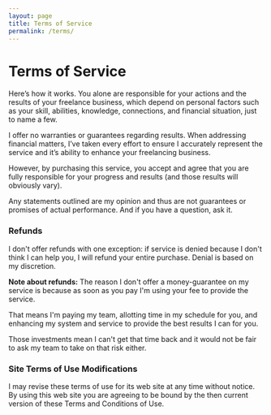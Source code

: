 ```yaml
---
layout: page
title: Terms of Service
permalink: /terms/
---
```


# Terms of Service
Here’s how it works. You alone are responsible for your actions and the results of your freelance business, which depend on personal factors such as your skill, abilities, knowledge, connections, and financial situation, just to name a few.

I offer no warranties or guarantees regarding results. When addressing financial matters, I’ve taken every effort to ensure I accurately represent the service and it’s ability to enhance your freelancing business. 

However, by purchasing this service, you accept and agree that you are fully responsible for your progress and results (and those results will obviously vary). 

Any statements outlined are my opinion and thus are not guarantees or promises of actual performance. And if you have a question, ask it.

### Refunds

I don't offer refunds with one exception: if service is denied because I don't think I can help you, I will refund your entire purchase. Denial is based on my discretion.

**Note about refunds:** The reason I don't offer a money-guarantee on my service is because as soon as you pay I'm using your fee to provide the service. 

That means I'm paying my team, allotting time in my schedule for you, and enhancing my system and service to provide the best results I can for you. 

Those investments mean I can't get that time back and it would not be fair to ask my team to take on that risk either.

### Site Terms of Use Modifications
I may revise these terms of use for its web site at any time without notice. By using this web site you are agreeing to be bound by the then current version of these Terms and Conditions of Use.
